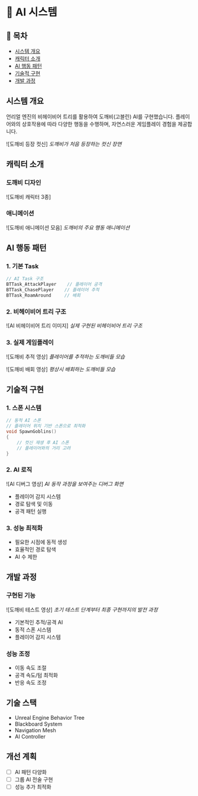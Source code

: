 # 🤖 AI 시스템

## 📝 목차
- [시스템 개요](#시스템-개요)
- [캐릭터 소개](#캐릭터-소개)
- [AI 행동 패턴](#ai-행동-패턴)
- [기술적 구현](#기술적-구현)
- [개발 과정](#개발-과정)

## 시스템 개요
언리얼 엔진의 비헤이비어 트리를 활용하여 도깨비(고블린) AI를 구현했습니다. 플레이어와의 상호작용에 따라 다양한 행동을 수행하며, 자연스러운 게임플레이 경험을 제공합니다.

![도깨비 등장 컷신]
*도깨비가 처음 등장하는 컷신 장면*

## 캐릭터 소개
### 도깨비 디자인
![도깨비 캐릭터 3종]


### 애니메이션
![도깨비 애니메이션 모음]
*도깨비의 주요 행동 애니메이션*

## AI 행동 패턴
### 1. 기본 Task
```cpp
// AI Task 구조
BTTask_AttackPlayer    // 플레이어 공격
BTTask_ChasePlayer    // 플레이어 추적
BTTask_RoamAround     // 배회
```

### 2. 비헤이비어 트리 구조
![AI 비헤이비어 트리 이미지]
*실제 구현된 비헤이비어 트리 구조*

### 3. 실제 게임플레이
![도깨비 추적 영상]
*플레이어를 추적하는 도깨비들 모습*

![도깨비 배회 영상]
*평상시 배회하는 도깨비들 모습*

## 기술적 구현
### 1. 스폰 시스템
```cpp
// 동적 AI 스폰
// 플레이어 위치 기반 스폰으로 최적화
void SpawnGoblins()
{
    // 컷신 재생 후 AI 스폰
    // 플레이어와의 거리 고려
}
```

### 2. AI 로직
![AI 디버그 영상]
*AI 동작 과정을 보여주는 디버그 화면*

- 플레이어 감지 시스템
- 경로 탐색 및 이동
- 공격 패턴 실행

### 3. 성능 최적화
- 필요한 시점에 동적 생성
- 효율적인 경로 탐색
- AI 수 제한

## 개발 과정
### 구현된 기능
![도깨비 테스트 영상]
*초기 테스트 단계부터 최종 구현까지의 발전 과정*

- 기본적인 추적/공격 AI
- 동적 스폰 시스템
- 플레이어 감지 시스템

### 성능 조정
- 이동 속도 조절
- 공격 속도/텀 최적화
- 반응 속도 조정

## 기술 스택
- Unreal Engine Behavior Tree
- Blackboard System
- Navigation Mesh
- AI Controller

## 개선 계획
- [ ] AI 패턴 다양화
- [ ] 그룹 AI 전술 구현
- [ ] 성능 추가 최적화
